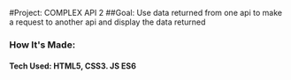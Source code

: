 #Project: COMPLEX API 2
##Goal: Use data returned from one api to make a request to another api and display the data returned
### How It's Made:
#### Tech Used: HTML5, CSS3. JS ES6
